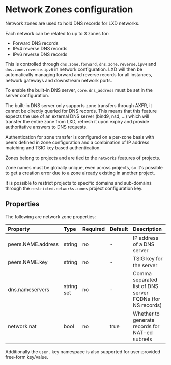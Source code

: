 # Network Zones configuration
Network zones are used to hold DNS records for LXD networks.

Each network can be related to up to 3 zones for:

 - Forward DNS records
 - IPv4 reverse DNS records
 - IPv6 reverse DNS records

This is controlled through `dns.zone.forward`, `dns.zone.reverse.ipv4`
and `dns.zone.reverse.ipv6` in network configuration. LXD will then be
automatically managing forward and reverse records for all instances,
network gateways and downstream network ports.

To enable the built-in DNS server, `core.dns_address` must be set in the
server configuration.

The built-in DNS server only supports zone transfers through AXFR, it
cannot be directly queried for DNS records. This means that this feature
expects the use of an external DNS server (bind9, nsd, ...) which will
transfer the entire zone from LXD, refresh it upon expiry and provide
authoritative answers to DNS requests.

Authentication for zone transfer is configured on a per-zone basis with
peers defined in zone configuration and a combination of IP address
matching and TSIG key based authentication.

Zones belong to projects and are tied to the `networks` features of projects.

Zone names must be globally unique, even across projects, so it's
possible to get a creation error due to a zone already existing in
another project.

It is possible to restrict projects to specific domains and sub-domains
through the `restricted.networks.zones` project configuration key.

## Properties
The following are network zone properties:

Property            | Type       | Required | Default | Description
:--                 | :--        | :--      | -       | :--
peers.NAME.address  | string     | no       | -       | IP address of a DNS server
peers.NAME.key      | string     | no       | -       | TSIG key for the server
dns.nameservers     | string set | no       | -       | Comma separated list of DNS server FQDNs (for NS records)
network.nat         | bool       | no       | true    | Whether to generate records for NAT-ed subnets

Additionally the `user.` key namespace is also supported for user-provided free-form key/value.

